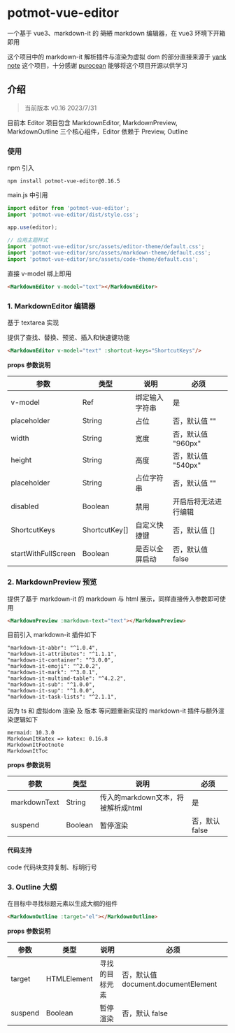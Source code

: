# potmot-vue-editor

一个基于 vue3、markdown-it 的 ~~简陋~~ markdown 编辑器，在 vue3 环境下开箱即用

这个项目中的 markdown-it 解析插件与渲染为虚拟 dom 的部分直接来源于 [yank note](https://github.com/purocean/yn) 这个项目，十分感谢 [purocean](https://github.com/purocean) 能够将这个项目开源以供学习

## 介绍

> 当前版本 v0.16 2023/7/31

目前本 Editor 项目包含 MarkdownEditor, MarkdownPreview, MarkdownOutline 三个核心组件，Editor 依赖于 Preview, Outline

### 使用

npm 引入

```
npm install potmot-vue-editor@0.16.5
```

main.js 中引用

```javascript
import editor from 'potmot-vue-editor';
import 'potmot-vue-editor/dist/style.css';

app.use(editor);

// 应用主题样式
import 'potmot-vue-editor/src/assets/editor-theme/default.css';
import 'potmot-vue-editor/src/assets/markdown-theme/default.css';
import 'potmot-vue-editor/src/assets/code-theme/default.css';
```

直接 v-model 绑上即用

```html
<MarkdownEditor v-model="text"></MarkdownEditor>
```

### 1. MarkdownEditor 编辑器

基于 textarea 实现

提供了查找、替换、预览、插入和快速键功能

```html
<MarkdownEditor v-model="text" :shortcut-keys="ShortcutKeys"/>
```

**props 参数说明**

| 参数                  | 类型                  | 说明      | 必须            |
|---------------------|---------------------|---------|---------------|
| v-model             | Ref<String>         | 绑定输入字符串 | 是             |
| placeholder         | String              | 占位      | 否，默认值 ""      |
| width               | String              | 宽度      | 否，默认值 "960px" |
| height              | String              | 高度      | 否，默认值 "540px" |
| placeholder         | String              | 占位字符串   | 否，默认值 ""      |
| disabled | Boolean | 禁用 | 开启后将无法进行编辑    |
| ShortcutKeys        | ShortcutKey[] | 自定义快捷键  | 否，默认值 []      |
| startWithFullScreen | Boolean             | 是否以全屏启动 | 否，默认值 false   |

### 2. MarkdownPreview 预览

提供了基于 markdown-it 的 markdown 与 html 展示，同样直接传入参数即可使用

```html
<MarkdownPreview :markdown-text="text"></MarkdownPreview>
```

目前引入 markdown-it 插件如下

```
"markdown-it-abbr": "^1.0.4",
"markdown-it-attributes": "^1.1.1",
"markdown-it-container": "^3.0.0",
"markdown-it-emoji": "^2.0.2",
"markdown-it-mark": "^3.0.1",
"markdown-it-multimd-table": "^4.2.2",
"markdown-it-sub": "^1.0.0",
"markdown-it-sup": "^1.0.0",
"markdown-it-task-lists": "^2.1.1",
```

因为 ts 和 虚拟dom 渲染 及 版本 等问题重新实现的 markdown-it 插件与额外渲染逻辑如下

```
mermaid: 10.3.0
MarkdownItKatex => katex: 0.16.8
MarkdownItFootnote
MarkdownItToc
```

**props 参数说明**

| 参数           | 类型                              | 说明                         | 必须         |
|--------------|---------------------------------|----------------------------|------------|
| markdownText | String                          | 传入的markdown文本，将被解析成html    | 是          |
| suspend      | Boolean                         | 暂停渲染               | 否，默认 false |

#### 代码支持

code 代码块支持复制、标明行号

### 3. Outline 大纲

在目标中寻找标题元素以生成大纲的组件

```html
<MarkdownOutline :target="el"></MarkdownOutline>
```

**props 参数说明**

| 参数           | 类型          | 说明          | 必须                                                     |
|--------------|-------------|-------------|--------------------------------------------------------|
| target       | HTMLElement | 寻找的目标元素     | 否，默认值 document.documentElement                         |
| suspend      | Boolean     | 暂停渲染 | 否，默认 false                                             |
